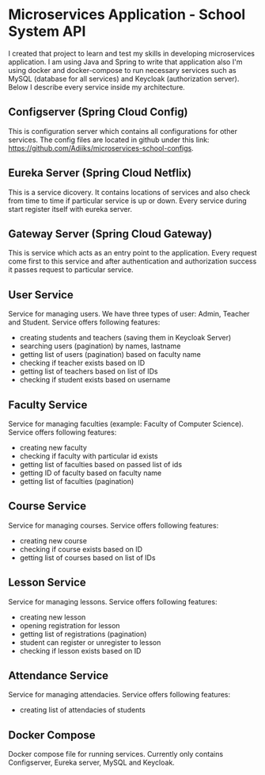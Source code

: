 
# Microservices Application - School System API

I created that project to learn and test my skills in developing microservices application. I am using Java and Spring to write that application also I'm using docker and docker-compose to run necessary services such as MySQL (database for all services) and Keycloak (authorization server). Below I describe every service inside my architecture.






## Configserver (Spring Cloud Config)

This is configuration server which contains all configurations for other services. The config files are located in github under this link: https://github.com/Adiiks/microservices-school-configs.
## Eureka Server (Spring Cloud Netflix)

This is a service dicovery. It contains locations of services and also check from time to time if particular service is up or down. Every service during start register itself with eureka server.
## Gateway Server (Spring Cloud Gateway)

This is service which acts as an entry point to the application. Every request come first to this service and after authentication and authorization success it passes request to particular service.
## User Service

Service for managing users. We have three types of user: Admin, Teacher and Student. Service offers following features:

- creating students and teachers (saving them in Keycloak Server)
- searching users (pagination) by names, lastname
- getting list of users (pagination) based on faculty name
- checking if teacher exists based on ID
- getting list of teachers based on list of IDs
- checking if student exists based on username
## Faculty Service

Service for managing faculties (example: Faculty of Computer Science). Service offers following features:

- creating new faculty
- checking if faculty with particular id exists
- getting list of faculties based on passed list of ids
- getting ID of faculty based on faculty name
- getting list of faculties (pagination)
## Course Service

Service for managing courses. Service offers following features:

- creating new course
- checking if course exists based on ID
- getting list of courses based on list of IDs
## Lesson Service

Service for managing lessons. Service offers following features:

- creating new lesson
- opening registration for lesson
- getting list of registrations (pagination)
- student can register or unregister to lesson
- checking if lesson exists based on ID
## Attendance Service

Service for managing attendacies. Service offers following features:

- creating list of attendacies of students
## Docker Compose

Docker compose file for running services. Currently only contains Configserver, Eureka server, MySQL and Keycloak.